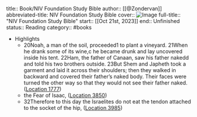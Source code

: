 title:: Book/NIV Foundation Study Bible
author:: [[@Zondervan]]
abbreviated-title: NIV Foundation Study Bible 
cover:: ![Image](https://images-na.ssl-images-amazon.com/images/I/41h4dNT-MeL._SL200_.jpg)
full-title:: "NIV Foundation Study Bible"
start:: [[Oct 21st, 2023]]
end:: Unfinished
status:: Reading
category:: #books

- Highlights
	- 20Noah, a man of the soil, proceeded1 to plant a vineyard. 21When he drank some of its wine,c he became drunk and lay uncovered inside his tent. 22Ham, the father of Canaan, saw his father nakedd and told his two brothers outside. 23But Shem and Japheth took a garment and laid it across their shoulders; then they walked in backward and covered their father’s naked body. Their faces were turned the other way so that they would not see their father naked. ([Location 1777](https://readwise.io/to_kindle?action=open&asin=B00UF7WBGY&location=1777))
	- the Fear of Isaac, ([Location 3850](https://readwise.io/to_kindle?action=open&asin=B00UF7WBGY&location=3850))
	- 32Therefore to this day the Israelites do not eat the tendon attached to the socket of the hip, ([Location 3985](https://readwise.io/to_kindle?action=open&asin=B00UF7WBGY&location=3985))